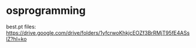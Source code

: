 # osprogramming

best.pt files: https://drive.google.com/drive/folders/1yfcrwoKhkjcEOZf3BrRMjT95fE4ASslZ?hl=ko
